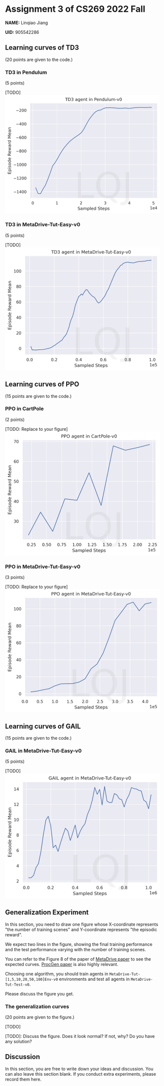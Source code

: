 # Assignment 3 of CS269 2022 Fall

**NAME:** Linqiao Jiang

**UID:** 905542286


## Learning curves of TD3

(20 points are given to the code.)

### TD3 in Pendulum

(5 points)

[TODO]
![](pendulum-td3.png)

### TD3 in MetaDrive-Tut-Easy-v0

(5 points)

[TODO]
![](metadrive-easy-td3.png)


## Learning curves of PPO

(15 points are given to the code.)

### PPO in CartPole

(2 points)

[TODO: Replace to your figure]
![](cartpole-ppo.png)


### PPO in MetaDrive-Tut-Easy-v0

(3 points)

[TODO: Replace to your figure]
![](metadrive-easy-ppo.png)


## Learning curves of GAIL

(15 points are given to the code.)

### GAIL in MetaDrive-Tut-Easy-v0

(5 points)

[TODO]
![](metadrive-easy-gail.png)



## Generalization Experiment

In this section, you need to draw one figure
whose X-coordinate represents "the number of training scenes" and 
Y-coordinate represents "the episodic reward".

We expect two lines in the figure, showing the final training performance and 
the test performance varying with the number of training scenes. 

You can refer to the Figure 8 of the paper of  [MetaDrive paper](https://arxiv.org/pdf/2109.12674.pdf) 
to see the expected curves. [ProcGen paper](http://proceedings.mlr.press/v97/cobbe19a/cobbe19a.pdf) is also highly relevant.


Choosing one algorithm, you should train agents in `MetaDrive-Tut-[1,5,10,20,50,100]Env-v0` environments and test all agents in `MetaDrive-Tut-Test-v0`.

Please discuss the figure you get.


### The generalization curves

(20 points are given to the figure.)

[TODO]


[TODO]: Discuss the figure. Does it look normal? If not, why? Do you have any solution?




## Discussion

In this section, you are free to write down your ideas and discussion. 
You can also leave this section blank.
If you conduct extra experiments, please record them here.




